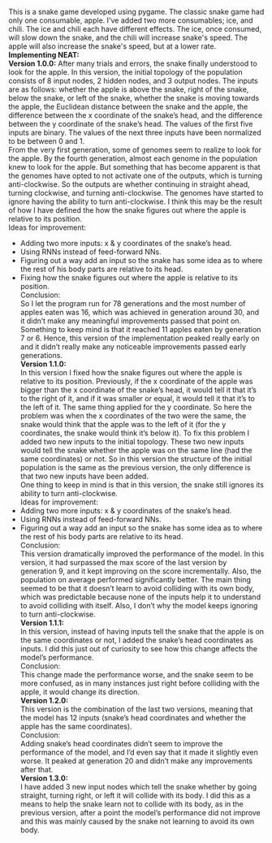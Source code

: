 This is a snake game developed using pygame. The classic snake game had only one consumable, apple. I've added two more consumables; ice, and chili.
The ice and chili each have different effects. The ice, once consumed, will slow down the snake, and the chili will increase snake's speed.
The apple will also increase the snake's speed, but at a lower rate.  
**Implementing NEAT:**  
**Version 1.0.0:**
After many trials and errors, the snake finally understood to look for the apple. In this version, the initial topology of the population consists of 8 input nodes, 2 hidden nodes, and 3 output nodes. The inputs are as follows: whether the apple is above the snake, right of the snake, below the snake, or left of the snake, whether the snake is moving towards the apple, the Euclidean distance between the snake and the apple, the difference between the x coordinate of the snake’s head, and the difference between the y coordinate of the snake’s head. The values of the first five inputs are binary. The values of the next three inputs have been normalized to be between 0 and 1.  
From the very first generation, some of genomes seem to realize to look for the apple. By the fourth generation, almost each genome in the population knew to look for the apple. But something that has become apparent is that the genomes have opted to not activate one of the outputs, which is turning anti-clockwise. So the outputs are whether continuing in straight ahead, turning clockwise, and turning anti-clockwise. The genomes have started to ignore having the ability to turn anti-clockwise. I think this may be the result of how I have defined the how the snake figures out where the apple is relative to its position.  
Ideas for improvement:
+	Adding two more inputs: x & y coordinates of the snake’s head.  
+	Using RNNs instead of feed-forward NNs.  
+	Figuring out a way add an input so the snake has some idea as to where the rest of his body parts are relative to its head.  
+	Fixing how the snake figures out where the apple is relative to its position.  
Conclusion:  
So I let the program run for 78 generations and the most number of apples eaten was 16, which was achieved in generation around 30, and it didn’t make any meaningful improvements passed that point on. Something to keep mind is that it reached 11 apples eaten by generation 7 or 6. Hence, this version of the implementation peaked really early on and it didn’t really make any noticeable improvements passed early generations.  
**Version 1.1.0:**  
In this version I fixed how the snake figures out where the apple is relative to its position. Previously, if the x coordinate of the apple was bigger than the x coordinate of the snake’s head, it would tell it that it’s to the right of it, and if it was smaller or equal, it would tell it that it’s to the left of it. The same thing applied for the y coordinate. So here the problem was when the x coordinates of the two were the same, the snake would think that the apple was to the left of it (for the y coordinates, the snake would think it’s below it). To fix this problem I added two new inputs to the initial topology. These two new inputs would tell the snake whether the apple was on the same line (had the same coordinates) or not. So in this version the structure of the initial population is the same as the previous version, the only difference is that two new inputs have been added.  
One thing to keep in mind is that in this version, the snake still ignores its ability to turn anti-clockwise.  
Ideas for improvement:
+ Adding two more inputs: x & y coordinates of the snake’s head.  
+ Using RNNs instead of feed-forward NNs.  
+	Figuring out a way add an input so the snake has some idea as to where the rest of his body parts are relative to its head.  
Conclusion:  
This version dramatically improved the performance of the model. In this version, it had surpassed the max score of the last version by generation 9, and it kept improving on the score incrementally. Also, the population on average performed significantly better.
The main thing seemed to be that it doesn’t learn to avoid colliding with its own body, which was predictable because none of the inputs help it to understand to avoid colliding with itself. Also, I don’t why the model keeps ignoring to turn anti-clockwise.  
**Version 1.1.1:**  
In this version, instead of having inputs tell the snake that the apple is on the same coordinates or not, I added the snake’s head coordinates as inputs. I did this just out of curiosity to see how this change affects the model’s performance.  
Conclusion:  
This change made the performance worse, and the snake seem to be more confused, as in many instances just right before colliding with the apple, it would change its direction.  
**Version 1.2.0:**  
This version is the combination of the last two versions, meaning that the model has 12 inputs (snake’s head coordinates and whether the apple has the same coordinates).  
Conclusion:  
Adding snake’s head coordinates didn’t seem to improve the performance of the model, and I’d even say that it made it slightly even worse. It peaked at generation 20 and didn’t make any improvements after that.  
**Version 1.3.0:**  
I have added 3 new input nodes which tell the snake whether by going straight, turning right, or left it will collide with its body. I did this as a means to help the snake learn not to collide with its body, as in the previous version, after a point the model’s performance did not improve and this was mainly caused by the snake not learning to avoid its own body.  



